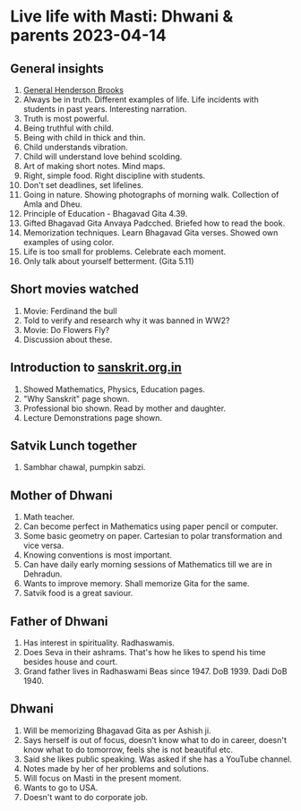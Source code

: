 # **Live life with Masti:** Dhwani & parents 2023-04-14

## General insights 
1.  [General Henderson Brooks](https://en.m.wikipedia.org/wiki/T._B._Henderson_Brooks)
2.  Always be in truth. Different examples of life. Life incidents with students in past years. Interesting narration. 
3. Truth is most powerful. 
4. Being truthful with child. 
5. Being with child in thick and thin. 
6. Child understands vibration. 
7. Child will understand love behind scolding.
8. Art of making short notes. Mind maps. 
9. Right, simple food. Right discipline with students. 
10. Don't set deadlines, set lifelines. 
11. Going in nature. Showing photographs of morning walk. Collection of Amla and Dheu. 
12. Principle of Education - Bhagavad Gita 4.39. 
13. Gifted Bhagavad Gita Anvaya Padcched. Briefed how to read the book. 
14. Memorization techniques. Learn Bhagavad Gita verses. Showed own examples of using color. 
15. Life is too small for problems. Celebrate each moment. 
16. Only talk about yourself betterment. (Gita 5.11)

## Short movies watched
 1.  Movie: Ferdinand the bull
 2.  Told to verify and research why it was banned in WW2? 
 3. Movie: Do Flowers Fly? 
 4. Discussion about these. 
 
## Introduction to [sanskrit.org.in](sanskrit.org.in)
 1.  Showed Mathematics, Physics, Education pages. 
 2. "Why Sanskrit" page shown. 
 3. Professional bio shown. Read by mother and daughter. 
 4. Lecture Demonstrations page shown. 

## Satvik Lunch together
 1.  Sambhar chawal, pumpkin sabzi. 

## Mother of Dhwani 
 1.  Math teacher.
 2. Can become perfect in Mathematics using paper pencil or computer. 
 3. Some basic geometry on paper. Cartesian to polar transformation and vice versa.
 4. Knowing conventions is most important. 
 5. Can have daily early morning sessions of Mathematics till we are in Dehradun. 
 6. Wants to improve memory. Shall memorize Gita for the same.
 7. Satvik food is a great saviour.

## Father of Dhwani 
 1. Has interest in spirituality. Radhaswamis. 
 2. Does Seva in their ashrams. That's how he likes to spend his time besides house and court. 
 3. Grand father lives in Radhaswami Beas since 1947. DoB 1939. Dadi DoB 1940.
 
## Dhwani 
 1. Will be memorizing Bhagavad Gita as per Ashish ji.
 2. Says herself is out of focus, doesn't know what to do in career, doesn't know what to do tomorrow, feels she is not beautiful etc.
 3. Said she likes public speaking. Was asked if she has a YouTube channel. 
 4. Notes made by her of her problems and solutions. 
 5. Will focus on Masti in the present moment.
 6. Wants to go to USA.
 7. Doesn't want to do corporate job.

